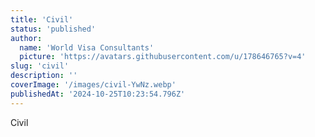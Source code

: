 ```yaml
---
title: 'Civil'
status: 'published'
author:
  name: 'World Visa Consultants'
  picture: 'https://avatars.githubusercontent.com/u/178646765?v=4'
slug: 'civil'
description: ''
coverImage: '/images/civil-YwNz.webp'
publishedAt: '2024-10-25T10:23:54.796Z'
---
```


Civil